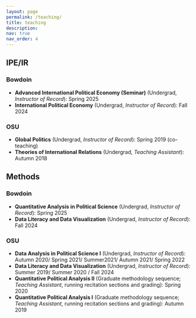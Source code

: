 ```yaml
---
layout: page
permalink: /teaching/
title: teaching
description: 
nav: true
nav_order: 4
---
```


   
## IPE/IR 

### Bowdoin  
  - **Advanced International Political Economy (Seminar)** (Undergrad, *Instructor of Record*): Spring 2025 
  - **International Political Economy** (Undergrad, *Instructor of Record*): Fall 2024  
    
### OSU
  - **Global Politics** (Undergrad, *Instructor of Record*): Spring 2019 (co-teaching)
  - **Theories of International Relations** (Undergrad, *Teaching Assistant*): Autumn 2018  


## Methods

### Bowdoin 
  - **Quantitative Analysis in Political Science** (Undergrad, *Instructor of Record*): Spring 2025
  - **Data Literacy and Data Visualization** (Undergrad, *Instructor of Record*): Fall 2024
    
### OSU 
  - **Data Analysis in Political Science I** (Undergrad, *Instructor of Record*): Autumn 2020/ Spring 2021/ Summer2021/ Autumn 2021/ Spring 2022
  - **Data Literacy and Data Visualization** (Undergrad, *Instructor of Record*): Summer 2019/ Summer 2020 / Fall 2024
  - **Quantitative Political Analysis II** (Graduate methodology sequence; *Teaching Assistant*, running recitation sections and grading): Spring 2020
  - **Quantitative Political Analysis I** (Graduate methodology sequence; *Teaching Assistant*, running recitation sections and grading): Autumn 2019

